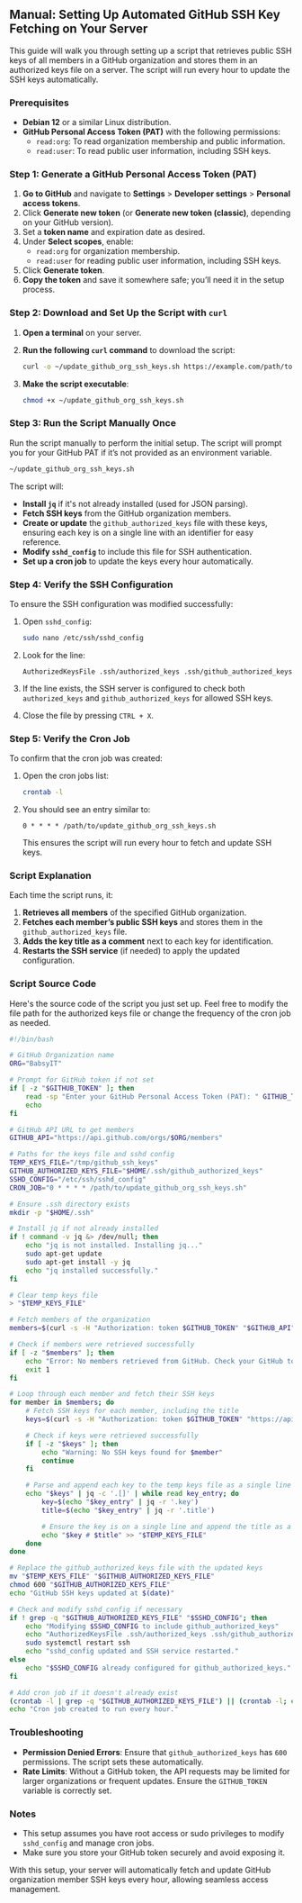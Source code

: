 ## Manual: Setting Up Automated GitHub SSH Key Fetching on Your Server

This guide will walk you through setting up a script that retrieves public SSH keys of all members in a GitHub organization and stores them in an authorized keys file on a server. The script will run every hour to update the SSH keys automatically.

### Prerequisites
- **Debian 12** or a similar Linux distribution.
- **GitHub Personal Access Token (PAT)** with the following permissions:
  - `read:org`: To read organization membership and public information.
  - `read:user`: To read public user information, including SSH keys.

### Step 1: Generate a GitHub Personal Access Token (PAT)

1. **Go to GitHub** and navigate to **Settings** > **Developer settings** > **Personal access tokens**.
2. Click **Generate new token** (or **Generate new token (classic)**, depending on your GitHub version).
3. Set a **token name** and expiration date as desired.
4. Under **Select scopes**, enable:
   - `read:org` for organization membership.
   - `read:user` for reading public user information, including SSH keys.
5. Click **Generate token**.
6. **Copy the token** and save it somewhere safe; you’ll need it in the setup process.

### Step 2: Download and Set Up the Script with `curl`

1. **Open a terminal** on your server.
2. **Run the following `curl` command** to download the script:

   ```bash
   curl -o ~/update_github_org_ssh_keys.sh https://example.com/path/to/update_github_org_ssh_keys.sh
   ```

3. **Make the script executable**:

   ```bash
   chmod +x ~/update_github_org_ssh_keys.sh
   ```

### Step 3: Run the Script Manually Once

Run the script manually to perform the initial setup. The script will prompt you for your GitHub PAT if it’s not provided as an environment variable.

```bash
~/update_github_org_ssh_keys.sh
```

The script will:
- **Install `jq`** if it's not already installed (used for JSON parsing).
- **Fetch SSH keys** from the GitHub organization members.
- **Create or update** the `github_authorized_keys` file with these keys, ensuring each key is on a single line with an identifier for easy reference.
- **Modify `sshd_config`** to include this file for SSH authentication.
- **Set up a cron job** to update the keys every hour automatically.

### Step 4: Verify the SSH Configuration

To ensure the SSH configuration was modified successfully:

1. Open `sshd_config`:
   ```bash
   sudo nano /etc/ssh/sshd_config
   ```

2. Look for the line:
   ```plaintext
   AuthorizedKeysFile .ssh/authorized_keys .ssh/github_authorized_keys
   ```

3. If the line exists, the SSH server is configured to check both `authorized_keys` and `github_authorized_keys` for allowed SSH keys.

4. Close the file by pressing `CTRL + X`.

### Step 5: Verify the Cron Job

To confirm that the cron job was created:

1. Open the cron jobs list:
   ```bash
   crontab -l
   ```

2. You should see an entry similar to:
   ```plaintext
   0 * * * * /path/to/update_github_org_ssh_keys.sh
   ```
   This ensures the script will run every hour to fetch and update SSH keys.

### Script Explanation

Each time the script runs, it:
1. **Retrieves all members** of the specified GitHub organization.
2. **Fetches each member’s public SSH keys** and stores them in the `github_authorized_keys` file.
3. **Adds the key title as a comment** next to each key for identification.
4. **Restarts the SSH service** (if needed) to apply the updated configuration.

### Script Source Code

Here's the source code of the script you just set up. Feel free to modify the file path for the authorized keys file or change the frequency of the cron job as needed.

```bash
#!/bin/bash

# GitHub Organization name
ORG="BabsyIT"

# Prompt for GitHub token if not set
if [ -z "$GITHUB_TOKEN" ]; then
    read -sp "Enter your GitHub Personal Access Token (PAT): " GITHUB_TOKEN
    echo
fi

# GitHub API URL to get members
GITHUB_API="https://api.github.com/orgs/$ORG/members"

# Paths for the keys file and sshd config
TEMP_KEYS_FILE="/tmp/github_ssh_keys"
GITHUB_AUTHORIZED_KEYS_FILE="$HOME/.ssh/github_authorized_keys"
SSHD_CONFIG="/etc/ssh/sshd_config"
CRON_JOB="0 * * * * /path/to/update_github_org_ssh_keys.sh"

# Ensure .ssh directory exists
mkdir -p "$HOME/.ssh"

# Install jq if not already installed
if ! command -v jq &> /dev/null; then
    echo "jq is not installed. Installing jq..."
    sudo apt-get update
    sudo apt-get install -y jq
    echo "jq installed successfully."
fi

# Clear temp keys file
> "$TEMP_KEYS_FILE"

# Fetch members of the organization
members=$(curl -s -H "Authorization: token $GITHUB_TOKEN" "$GITHUB_API" | jq -r '.[].login')

# Check if members were retrieved successfully
if [ -z "$members" ]; then
    echo "Error: No members retrieved from GitHub. Check your GitHub token and organization name."
    exit 1
fi

# Loop through each member and fetch their SSH keys
for member in $members; do
    # Fetch SSH keys for each member, including the title
    keys=$(curl -s -H "Authorization: token $GITHUB_TOKEN" "https://api.github.com/users/$member/keys")

    # Check if keys were retrieved successfully
    if [ -z "$keys" ]; then
        echo "Warning: No SSH keys found for $member"
        continue
    fi

    # Parse and append each key to the temp keys file as a single line
    echo "$keys" | jq -c '.[]' | while read key_entry; do
        key=$(echo "$key_entry" | jq -r '.key')
        title=$(echo "$key_entry" | jq -r '.title')

        # Ensure the key is on a single line and append the title as a comment
        echo "$key # $title" >> "$TEMP_KEYS_FILE"
    done
done

# Replace the github_authorized_keys file with the updated keys
mv "$TEMP_KEYS_FILE" "$GITHUB_AUTHORIZED_KEYS_FILE"
chmod 600 "$GITHUB_AUTHORIZED_KEYS_FILE"
echo "GitHub SSH keys updated at $(date)"

# Check and modify sshd_config if necessary
if ! grep -q "$GITHUB_AUTHORIZED_KEYS_FILE" "$SSHD_CONFIG"; then
    echo "Modifying $SSHD_CONFIG to include github_authorized_keys"
    echo "AuthorizedKeysFile .ssh/authorized_keys .ssh/github_authorized_keys" | sudo tee -a "$SSHD_CONFIG" > /dev/null
    sudo systemctl restart ssh
    echo "sshd_config updated and SSH service restarted."
else
    echo "$SSHD_CONFIG already configured for github_authorized_keys."
fi

# Add cron job if it doesn't already exist
(crontab -l | grep -q "$GITHUB_AUTHORIZED_KEYS_FILE") || (crontab -l; echo "$CRON_JOB") | crontab -
echo "Cron job created to run every hour."
```

### Troubleshooting

- **Permission Denied Errors**: Ensure that `github_authorized_keys` has `600` permissions. The script sets these automatically.
- **Rate Limits**: Without a GitHub token, the API requests may be limited for larger organizations or frequent updates. Ensure the `GITHUB_TOKEN` variable is correctly set.

### Notes

- This setup assumes you have root access or sudo privileges to modify `sshd_config` and manage cron jobs.
- Make sure you store your GitHub token securely and avoid exposing it.

With this setup, your server will automatically fetch and update GitHub organization member SSH keys every hour, allowing seamless access management.
